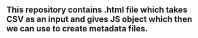 ## This repository contains .html file which takes CSV as an input and gives JS object which then we can use to create metadata files.
